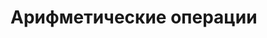 # Арифметические операции

<!-- todo: основные операции с числами -->

<!-- todo: приоритеты операций в выражениях -->

<!-- todo: особенности целочисленного деления и остаток от деления для отрицательных чисел в python -->
